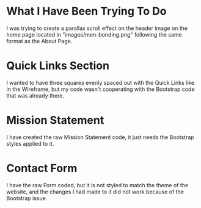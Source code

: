 # What I Have Been Trying To Do

I was trying to create a parallax scroll effect on the header image on the home page located in "images/men-bonding.png" following the same format as the About Page. 

# Quick Links Section

I wanted to have three squares evenly spaced out with the Quick Links like in the Wireframe, but my code wasn't cooperating with the Bootstrap code that was already there. 

# Mission Statement

I have created the raw Mission Statement code, it just needs the Bootstrap styles applied to it.

# Contact Form
I have the raw Form coded, but it is not styled to match the theme of the website, and the changes I had made to it did not work because of the Bootstrap issue.

